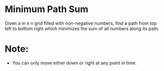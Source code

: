 # Minimum Path Sum
Given a m x n grid filled with non-negative numbers, find a path from top left
to bottom right which minimizes the sum of all numbers along its path.

# Note: 
* You can only move either down or right at any point in time.
